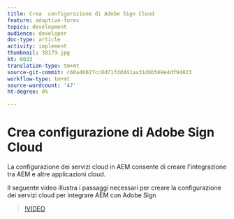 ```yaml
---
title: Crea  configurazione di Adobe Sign Cloud
feature: adaptive-forms
topics: development
audience: developer
doc-type: article
activity: implement
thumbnail: 38179.jpg
kt: 6033
translation-type: tm+mt
source-git-commit: c60a46027cc8d71fddd41aa31dbb569e4df94823
workflow-type: tm+mt
source-wordcount: '47'
ht-degree: 0%

---
```


# Crea  configurazione di Adobe Sign Cloud

La configurazione dei servizi cloud in AEM consente di creare l&#39;integrazione tra AEM e altre applicazioni cloud.

Il seguente video illustra i passaggi necessari per creare la configurazione dei servizi cloud per integrare AEM con  Adobe Sign

>[!VIDEO](https://video.tv.adobe.com/v/38179/?quality=9&learn=on)